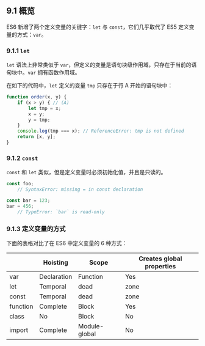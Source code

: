 ## 9.1 概览

ES6 新增了两个定义变量的关键字：`let` 与 `const`，它们几乎取代了 ES5 定义变量的方式：`var`。

### 9.1.1 `let`

`let` 语法上非常类似于 `var`，但定义的变量是语句块级作用域，只存在于当前的语句块中。`var` 拥有函数作用域。

在如下的代码中，`let` 定义的变量 `tmp` 只存在于行 A 开始的语句块中：
```js
function order(x, y) {
    if (x > y) { // (A)
        let tmp = x;
        x = y;
        y = tmp;
    }
    console.log(tmp === x); // ReferenceError: tmp is not defined
    return [x, y];
}
```

### 9.1.2 `const`

`const` 和 `let` 类似，但是定义变量时必须初始化值，并且是只读的。

```js
const foo;
    // SyntaxError: missing = in const declaration

const bar = 123;
bar = 456;
    // TypeError: `bar` is read-only
```

### 9.1.3 定义变量的方式

下面的表格对比了在 ES6 中定义变量的 6 种方式：

||Hoisting|Scope|Creates global properties|
|---|---|---|---|
|var|Declaration|Function|Yes|
|let|Temporal|dead|zone|Block|No|
|const|Temporal|dead|zone|Block|No|
|function|Complete|Block|Yes|
|class|No|Block|No|
|import|Complete|Module-global|No|

